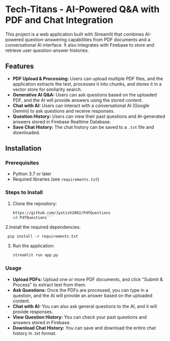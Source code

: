 # Tech-Titans - AI-Powered Q&A with PDF and Chat Integration

This project is a web application built with Streamlit that combines AI-powered question-answering capabilities from PDF documents and a conversational AI interface. It also integrates with Firebase to store and retrieve user question-answer histories.

## Features

- **PDF Upload & Processing:** Users can upload multiple PDF files, and the application extracts the text, processes it into chunks, and stores it in a vector store for similarity search.
- **Generative AI Q&A:** Users can ask questions based on the uploaded PDF, and the AI will provide answers using the stored content.
- **Chat with AI:** Users can interact with a conversational AI (Google Gemini) to ask questions and receive responses.
- **Question History:** Users can view their past questions and AI-generated answers stored in Firebase Realtime Database.
- **Save Chat History:** The chat history can be saved to a `.txt` file and downloaded.

## Installation

### Prerequisites

- Python 3.7 or later
- Required libraries (see `requirements.txt`)

### Steps to Install

1. Clone the repository:

   ```bash
   https://github.com/Jyotish2002/PdfQuestions
   cd PdfQuestions```
2.Install the required dependencies:


     pip install -r requirements.txt
3. Run the application:
   ```bash
   streamlit run app.py
### Usage
- **Upload PDFs:** Upload one or more PDF documents, and click "Submit & Process" to extract text from them.
- **Ask Questions:** Once the PDFs are processed, you can type in a question, and the AI will provide an answer based on the uploaded content.
- **Chat with AI:** You can also ask general questions to the AI, and it will provide responses.
- **View Question History:** You can check your past questions and answers stored in Firebase.
- **Download Chat History:** You can save and download the entire chat history in .txt format.

